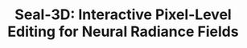 ---
title: "Seal-3D: Interactive Pixel-Level Editing for Neural Radiance Fields"
collection: publications
# permalink: 'https://windingwind.github.io/seal-3d/'
venue: 'ICCV'
paperurl: 'https://arxiv.org/abs/2307.15131'
authors: 'Xiangyu Wang<b>*</b>, Jingsen Zhu<b>*[*Equal Contribution]</b>, Yunlong Ran, <b>Zhihua Zhong</b>, Yuchi Huo, Jiming Chen, Qi Ye' 
project: 'https://windingwind.github.io/seal-3d/'
code: 'https://github.com/windingwind/seal-3d/'
---